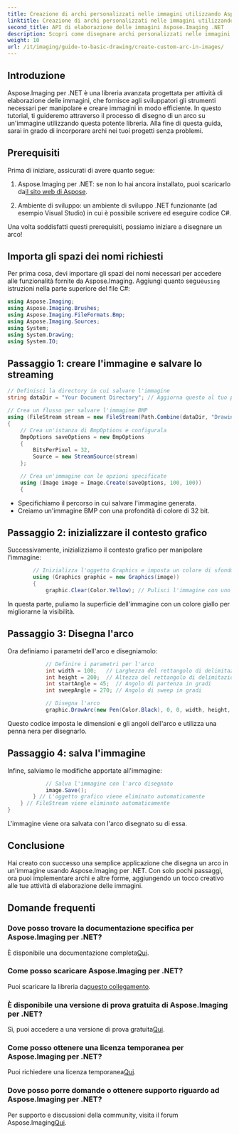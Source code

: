 ```yaml
---
title: Creazione di archi personalizzati nelle immagini utilizzando Aspose.Imaging per .NET
linktitle: Creazione di archi personalizzati nelle immagini utilizzando Aspose.Imaging per .NET
second_title: API di elaborazione delle immagini Aspose.Imaging .NET
description: Scopri come disegnare archi personalizzati nelle immagini usando Aspose.Imaging per .NET. Segui le istruzioni passo passo per impostare la tua immagine, inizializzare il contesto grafico, definire i parametri dell'arco e salvare l'output finale.
weight: 10
url: /it/imaging/guide-to-basic-drawing/create-custom-arc-in-images/
---
```

## Introduzione

Aspose.Imaging per .NET è una libreria avanzata progettata per attività di elaborazione delle immagini, che fornisce agli sviluppatori gli strumenti necessari per manipolare e creare immagini in modo efficiente. In questo tutorial, ti guideremo attraverso il processo di disegno di un arco su un'immagine utilizzando questa potente libreria. Alla fine di questa guida, sarai in grado di incorporare archi nei tuoi progetti senza problemi.

## Prerequisiti

Prima di iniziare, assicurati di avere quanto segue:

1.  Aspose.Imaging per .NET: se non lo hai ancora installato, puoi scaricarlo da[il sito web di Aspose](https://releases.aspose.com/imaging/net/).

2. Ambiente di sviluppo: un ambiente di sviluppo .NET funzionante (ad esempio Visual Studio) in cui è possibile scrivere ed eseguire codice C#.

Una volta soddisfatti questi prerequisiti, possiamo iniziare a disegnare un arco!

## Importa gli spazi dei nomi richiesti

 Per prima cosa, devi importare gli spazi dei nomi necessari per accedere alle funzionalità fornite da Aspose.Imaging. Aggiungi quanto segue`using` istruzioni nella parte superiore del file C#:

```csharp
using Aspose.Imaging;
using Aspose.Imaging.Brushes;
using Aspose.Imaging.FileFormats.Bmp;
using Aspose.Imaging.Sources;
using System;
using System.Drawing;
using System.IO;
```

## Passaggio 1: creare l'immagine e salvare lo streaming

```csharp
// Definisci la directory in cui salvare l'immagine
string dataDir = "Your Document Directory"; // Aggiorna questo al tuo percorso preferito

// Crea un flusso per salvare l'immagine BMP
using (FileStream stream = new FileStream(Path.Combine(dataDir, "DrawingArc_out.bmp"), FileMode.Create))
{
    // Crea un'istanza di BmpOptions e configurala
    BmpOptions saveOptions = new BmpOptions
    {
        BitsPerPixel = 32,
        Source = new StreamSource(stream)
    };

    // Crea un'immagine con le opzioni specificate
    using (Image image = Image.Create(saveOptions, 100, 100))
    {
```

- Specifichiamo il percorso in cui salvare l'immagine generata.
- Creiamo un'immagine BMP con una profondità di colore di 32 bit.

## Passaggio 2: inizializzare il contesto grafico

Successivamente, inizializziamo il contesto grafico per manipolare l'immagine:

```csharp
        // Inizializza l'oggetto Graphics e imposta un colore di sfondo
        using (Graphics graphic = new Graphics(image))
        {
            graphic.Clear(Color.Yellow); // Pulisci l'immagine con uno sfondo giallo
```

In questa parte, puliamo la superficie dell'immagine con un colore giallo per migliorarne la visibilità.

## Passaggio 3: Disegna l'arco

Ora definiamo i parametri dell'arco e disegniamolo:

```csharp
            // Definire i parametri per l'arco
            int width = 100;   // Larghezza del rettangolo di delimitazione
            int height = 200;  // Altezza del rettangolo di delimitazione
            int startAngle = 45;  // Angolo di partenza in gradi
            int sweepAngle = 270; // Angolo di sweep in gradi

            // Disegna l'arco
            graphic.DrawArc(new Pen(Color.Black), 0, 0, width, height, startAngle, sweepAngle);
```

Questo codice imposta le dimensioni e gli angoli dell'arco e utilizza una penna nera per disegnarlo.

## Passaggio 4: salva l'immagine

Infine, salviamo le modifiche apportate all'immagine:

```csharp
            // Salva l'immagine con l'arco disegnato
            image.Save();
        } // L'oggetto grafico viene eliminato automaticamente
    } // FileStream viene eliminato automaticamente
}
```

L'immagine viene ora salvata con l'arco disegnato su di essa.

## Conclusione

Hai creato con successo una semplice applicazione che disegna un arco in un'immagine usando Aspose.Imaging per .NET. Con solo pochi passaggi, ora puoi implementare archi e altre forme, aggiungendo un tocco creativo alle tue attività di elaborazione delle immagini.

## Domande frequenti

### Dove posso trovare la documentazione specifica per Aspose.Imaging per .NET?

 È disponibile una documentazione completa[Qui](https://reference.aspose.com/imaging/net/).

### Come posso scaricare Aspose.Imaging per .NET?

 Puoi scaricare la libreria da[questo collegamento](https://releases.aspose.com/imaging/net/).

### È disponibile una versione di prova gratuita di Aspose.Imaging per .NET?

 Sì, puoi accedere a una versione di prova gratuita[Qui](https://releases.aspose.com/).

### Come posso ottenere una licenza temporanea per Aspose.Imaging per .NET?

 Puoi richiedere una licenza temporanea[Qui](https://purchase.conholdate.com/temporary-license/).

### Dove posso porre domande o ottenere supporto riguardo ad Aspose.Imaging per .NET?

 Per supporto e discussioni della community, visita il forum Aspose.Imaging[Qui](https://forum.aspose.com/).
